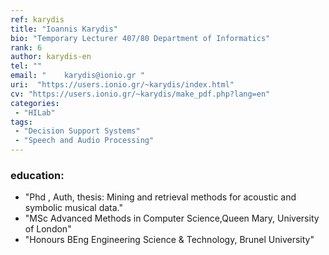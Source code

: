 ```yaml
---
ref: karydis
title: "Ioannis Karydis"
bio: "Temporary Lecturer 407/80 Department of Informatics"
rank: 6
author: karydis-en
tel: ""
email: "	karydis@ionio.gr "
uri:  "https://users.ionio.gr/~karydis/index.html"
cv: "https://users.ionio.gr/~karydis/make_pdf.php?lang=en"
categories:
 - "HILab"
tags:
 - "Decision Support Systems"
 - "Speech and Audio Processing"
---
```


### education:
  - "Phd , Auth, thesis: Mining and retrieval methods for acoustic and symbolic musical data."
  - "MSc Advanced Methods in Computer Science,Queen Mary, University of London"
  - "Honours BEng Engineering Science & Technology, Brunel University"
  
